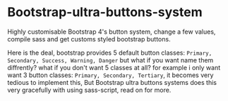 # Bootstrap-ultra-buttons-system
Highly customisable Bootstrap 4's button system, change a few values, compile sass and get customs styled bootstrap buttons.

Here is the deal, bootstrap provides 5 default button classes: `Primary, Secondary, Success, Warning, Danger` but what if you want name them diffrently? what if you don't want 5 classes at all? for example i only want want 3 button classes: `Primary, Secondary, Tertiary`, it becomes very tedious to implement this, But Bootstrap ultra buttons systems does this very gracefully with using sass-script, read on for more. 
